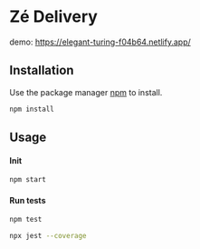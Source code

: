 # Zé Delivery

demo: https://elegant-turing-f04b64.netlify.app/


## Installation

Use the package manager [npm](https://www.npmjs.com/package/stable/) to install.

```bash
npm install
```

## Usage

#### Init
```bash
npm start
```

#### Run tests
```bash
npm test
```
```bash
npx jest --coverage
```
